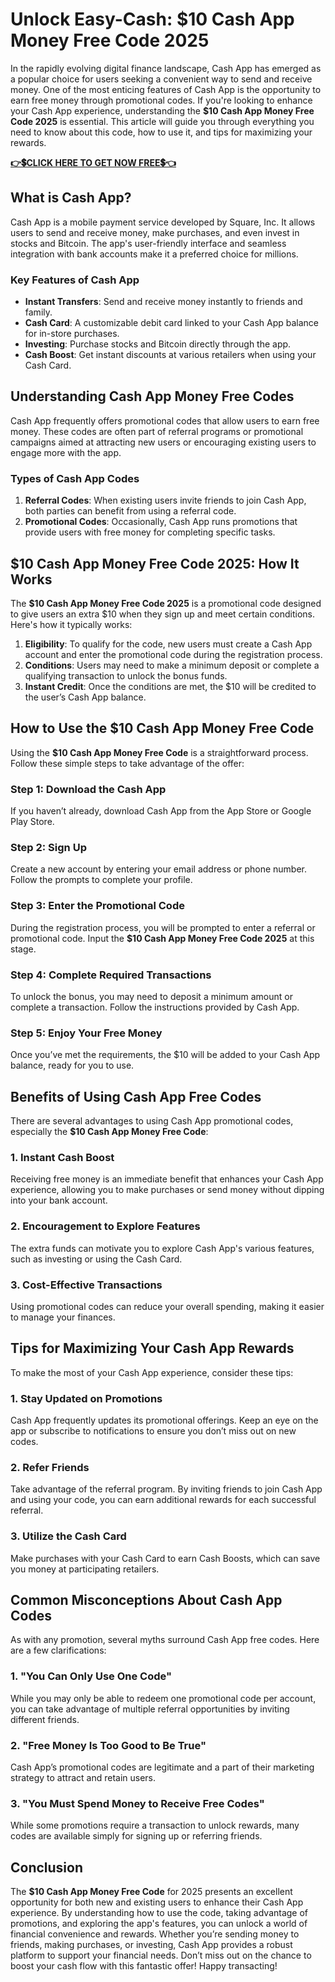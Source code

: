 # Unlock Easy-Cash: $10 Cash App Money Free Code 2025
In the rapidly evolving digital finance landscape, Cash App has emerged as a popular choice for users seeking a convenient way to send and receive money. One of the most enticing features of Cash App is the opportunity to earn free money through promotional codes. If you're looking to enhance your Cash App experience, understanding the <strong>$10 Cash App Money Free Code 2025</strong> is essential. This article will guide you through everything you need to know about this code, how to use it, and tips for maximizing your rewards.

<a href="[https://todaylink.site/Cash-App/](https://lookerstudio.google.com/s/oSuV1vLGpd4)" rel="nofollow"><strong>👉💲CLICK HERE TO GET NOW FREE💲👈</strong></a>
<h2>What is Cash App?</h2>
Cash App is a mobile payment service developed by Square, Inc. It allows users to send and receive money, make purchases, and even invest in stocks and Bitcoin. The app's user-friendly interface and seamless integration with bank accounts make it a preferred choice for millions.
<h3>Key Features of Cash App</h3>
<ul>
 	<li><strong>Instant Transfers</strong>: Send and receive money instantly to friends and family.</li>
 	<li><strong>Cash Card</strong>: A customizable debit card linked to your Cash App balance for in-store purchases.</li>
 	<li><strong>Investing</strong>: Purchase stocks and Bitcoin directly through the app.</li>
 	<li><strong>Cash Boost</strong>: Get instant discounts at various retailers when using your Cash Card.</li>
</ul>
<h2>Understanding Cash App Money Free Codes</h2>
Cash App frequently offers promotional codes that allow users to earn free money. These codes are often part of referral programs or promotional campaigns aimed at attracting new users or encouraging existing users to engage more with the app.
<h3>Types of Cash App Codes</h3>
<ol>
 	<li><strong>Referral Codes</strong>: When existing users invite friends to join Cash App, both parties can benefit from using a referral code.</li>
 	<li><strong>Promotional Codes</strong>: Occasionally, Cash App runs promotions that provide users with free money for completing specific tasks.</li>
</ol>
<h2>$10 Cash App Money Free Code 2025: How It Works</h2>
The <strong>$10 Cash App Money Free Code 2025</strong> is a promotional code designed to give users an extra $10 when they sign up and meet certain conditions. Here's how it typically works:
<ol>
 	<li><strong>Eligibility</strong>: To qualify for the code, new users must create a Cash App account and enter the promotional code during the registration process.</li>
 	<li><strong>Conditions</strong>: Users may need to make a minimum deposit or complete a qualifying transaction to unlock the bonus funds.</li>
 	<li><strong>Instant Credit</strong>: Once the conditions are met, the $10 will be credited to the user’s Cash App balance.</li>
</ol>
<h2>How to Use the $10 Cash App Money Free Code</h2>
Using the <strong>$10 Cash App Money Free Code</strong> is a straightforward process. Follow these simple steps to take advantage of the offer:
<h3>Step 1: Download the Cash App</h3>
If you haven’t already, download Cash App from the App Store or Google Play Store.
<h3>Step 2: Sign Up</h3>
Create a new account by entering your email address or phone number. Follow the prompts to complete your profile.
<h3>Step 3: Enter the Promotional Code</h3>
During the registration process, you will be prompted to enter a referral or promotional code. Input the <strong>$10 Cash App Money Free Code 2025</strong> at this stage.
<h3>Step 4: Complete Required Transactions</h3>
To unlock the bonus, you may need to deposit a minimum amount or complete a transaction. Follow the instructions provided by Cash App.
<h3>Step 5: Enjoy Your Free Money</h3>
Once you’ve met the requirements, the $10 will be added to your Cash App balance, ready for you to use.
<h2>Benefits of Using Cash App Free Codes</h2>
There are several advantages to using Cash App promotional codes, especially the <strong>$10 Cash App Money Free Code</strong>:
<h3>1. Instant Cash Boost</h3>
Receiving free money is an immediate benefit that enhances your Cash App experience, allowing you to make purchases or send money without dipping into your bank account.
<h3>2. Encouragement to Explore Features</h3>
The extra funds can motivate you to explore Cash App's various features, such as investing or using the Cash Card.
<h3>3. Cost-Effective Transactions</h3>
Using promotional codes can reduce your overall spending, making it easier to manage your finances.
<h2>Tips for Maximizing Your Cash App Rewards</h2>
To make the most of your Cash App experience, consider these tips:
<h3>1. Stay Updated on Promotions</h3>
Cash App frequently updates its promotional offerings. Keep an eye on the app or subscribe to notifications to ensure you don’t miss out on new codes.
<h3>2. Refer Friends</h3>
Take advantage of the referral program. By inviting friends to join Cash App and using your code, you can earn additional rewards for each successful referral.
<h3>3. Utilize the Cash Card</h3>
Make purchases with your Cash Card to earn Cash Boosts, which can save you money at participating retailers.
<h2>Common Misconceptions About Cash App Codes</h2>
As with any promotion, several myths surround Cash App free codes. Here are a few clarifications:
<h3>1. "You Can Only Use One Code"</h3>
While you may only be able to redeem one promotional code per account, you can take advantage of multiple referral opportunities by inviting different friends.
<h3>2. "Free Money Is Too Good to Be True"</h3>
Cash App’s promotional codes are legitimate and a part of their marketing strategy to attract and retain users.
<h3>3. "You Must Spend Money to Receive Free Codes"</h3>
While some promotions require a transaction to unlock rewards, many codes are available simply for signing up or referring friends.
<h2>Conclusion</h2>
The <strong>$10 Cash App Money Free Code</strong> for 2025 presents an excellent opportunity for both new and existing users to enhance their Cash App experience. By understanding how to use the code, taking advantage of promotions, and exploring the app's features, you can unlock a world of financial convenience and rewards. Whether you’re sending money to friends, making purchases, or investing, Cash App provides a robust platform to support your financial needs. Don’t miss out on the chance to boost your cash flow with this fantastic offer! Happy transacting!

